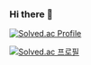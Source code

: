 ### Hi there 👋

[![Solved.ac Profile](http://mazassumnida.wtf/api/v2/generate_badge?boj=stnow)](https://solved.ac/stnow/)

[![Solved.ac 프로필](http://mazassumnida.wtf/api/mini/generate_badge?boj=stnow)](https://solved.ac/stnow)
<!--
**jonghoon-dev/jonghoon-dev** is a ✨ _special_ ✨ repository because its `README.md` (this file) appears on your GitHub profile.

Here are some ideas to get you started:

- 🔭 I’m currently working on ...
- 🌱 I’m currently learning ...
- 👯 I’m looking to collaborate on ...
- 🤔 I’m looking for help with ...
- 💬 Ask me about ...
- 📫 How to reach me: ...
- 😄 Pronouns: ...
- ⚡ Fun fact: ...
-->
